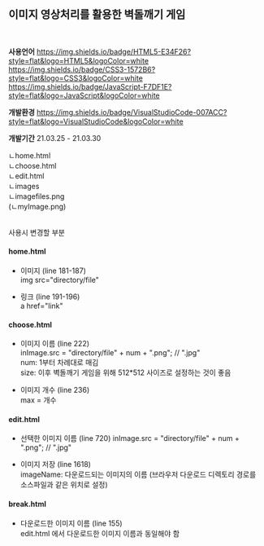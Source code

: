 ## 이미지 영상처리를 활용한 벽돌깨기 게임
<br>

**사용언어**
https://img.shields.io/badge/HTML5-E34F26?style=flat&logo=HTML5&logoColor=white
https://img.shields.io/badge/CSS3-1572B6?style=flat&logo=CSS3&logoColor=white
https://img.shields.io/badge/JavaScript-F7DF1E?style=flat&logo=JavaScript&logoColor=white

**개발환경**
https://img.shields.io/badge/VisualStudioCode-007ACC?style=flat&logo=VisualStudioCode&logoColor=white

**개발기간**  21.03.25 - 21.03.30 
<br>

ㄴhome.html   
ㄴchoose.html   
ㄴedit.html   
ㄴimages   
    ㄴimagefiles.png   
(ㄴmyImage.png)   
<br>


사용시 변경할 부분
<br>

#### home.html

- 이미지 (line 181-187)   
img src="directory/file"

- 링크 (line 191-196)   
a href="link"

#### choose.html

- 이미지 이름 (line 222)   
inImage.src = "directory/file" + num + ".png"; // ".jpg"   
num: 1부터 차례대로 매김   
size: 이후 벽돌깨기 게임을 위해 512*512 사이즈로 설정하는 것이 좋음

- 이미지 개수 (line 236)   
max = 개수

#### edit.html
- 선택한 이미지 이름 (line 720)
inImage.src = "directory/file" + num + ".png"; // ".jpg" 

- 이미지 저장 (line 1618)   
imageName: 다운로드되는 이미지의 이름
(브라우저 다운로드 디렉토리 경로를 소스파일과 같은 위치로 설정)


#### break.html
- 다운로드한 이미지 이름 (line 155)   
edit.html 에서 다운로드한 이미지 이름과 동일해야 함
